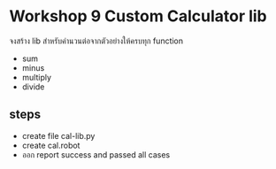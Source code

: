 # Workshop 9 Custom Calculator lib
จงสร้าง lib สำหรับคำนวนต่อจากตัวอย่างให้ครบทุก function 
- sum
- minus
- multiply
- divide
## steps
- create file cal-lib.py
- create cal.robot
- ออก report success and passed all cases